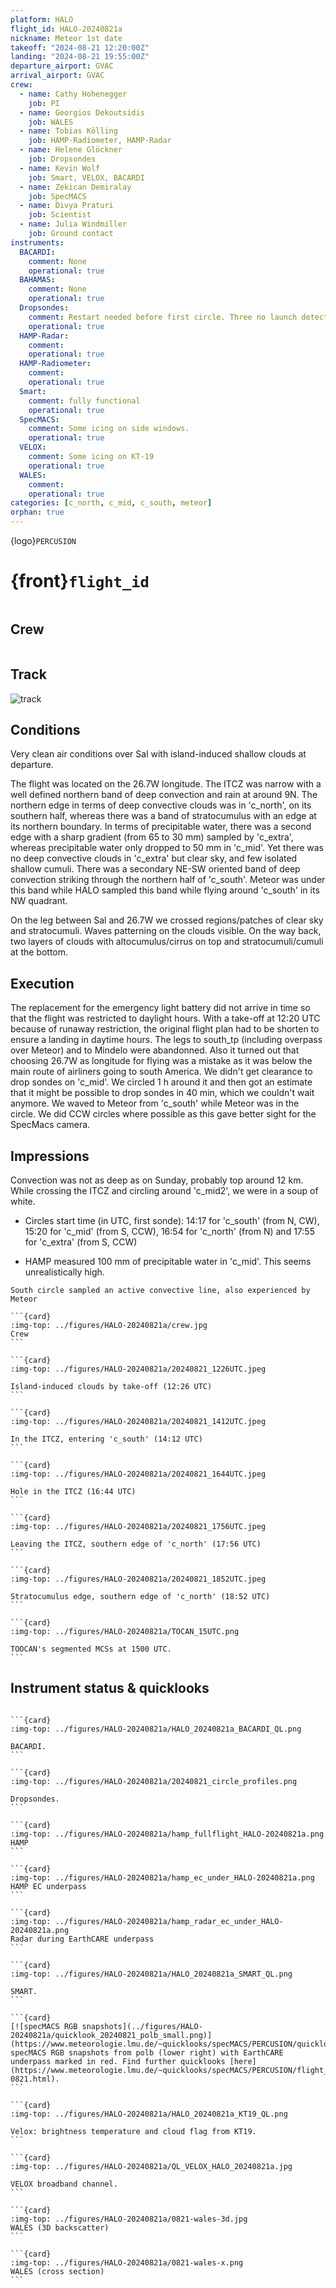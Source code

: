 ```yaml
---
platform: HALO
flight_id: HALO-20240821a
nickname: Meteor 1st date
takeoff: "2024-08-21 12:20:00Z"
landing: "2024-08-21 19:55:00Z"
departure_airport: GVAC
arrival_airport: GVAC
crew:
  - name: Cathy Hohenegger
    job: PI
  - name: Georgios Dekoutsidis
    job: WALES
  - name: Tobias Kölling
    job: HAMP-Radiometer, HAMP-Radar
  - name: Helene Glöckner
    job: Dropsondes
  - name: Kevin Wolf
    job: Smart, VELOX, BACARDI
  - name: Zekican Demiralay
    job: SpecMACS
  - name: Divya Praturi
    job: Scientist
  - name: Julia Windmiller
    job: Ground contact
instruments:
  BACARDI:
    comment: None
    operational: true
  BAHAMAS:
    comment: None
    operational: true
  Dropsondes:
    comment: Restart needed before first circle. Three no launch detects. No ATC permission to drop sondes on ITCZ center circle
    operational: true
  HAMP-Radar:
    comment: 
    operational: true
  HAMP-Radiometer:
    comment: 
    operational: true
  Smart:
    comment: fully functional
    operational: true
  SpecMACS:
    comment: Some icing on side windows.
    operational: true
  VELOX:
    comment: Some icing on KT-19
    operational: true
  WALES:
    comment: 
    operational: true
categories: [c_north, c_mid, c_south, meteor]
orphan: true
---
```


{logo}`PERCUSION`

# {front}`flight_id`

```{badges}
```

## Crew

```{crew-list}
```

## Track
![track](../figures/HALO-20240821a/HALO-20240821a-track.png)

## Conditions

Very clean air conditions over Sal with island-induced shallow clouds at departure. 

The flight was located on the 26.7W longitude. The ITCZ was narrow with a well defined northern band of deep convection and rain at around 9N. The northern edge in terms of deep convective clouds was in 'c_north', on its southern half, whereas there was a band of stratocumulus with an edge at its northern boundary. In terms of precipitable water, there was a second edge with a sharp gradient (from 65 to 30 mm) sampled by 'c_extra', whereas precipitable water only dropped to 50 mm in 'c_mid'. Yet there was no deep convective clouds in 'c_extra' but clear sky, and few isolated shallow cumuli. There was a secondary NE-SW oriented band of deep convection striking through the northern half of 'c_south'. Meteor was under this band while HALO sampled this band while flying around 'c_south' in its NW quadrant.  

On the leg between Sal and 26.7W we crossed regions/patches of clear sky and stratocumuli. Waves patterning on the clouds visible. On the way back, two layers of clouds with altocumulus/cirrus on top and stratocumuli/cumuli at the bottom.

## Execution

The replacement for the emergency light battery did not arrive in time so that the flight was restricted to daylight hours. With a take-off at 12:20 UTC because of runaway restriction, the original flight plan had to be shorten to ensure a landing in daytime hours. The legs to south_tp (including overpass over Meteor) and to Mindelo were abandonned. Also it turned out that choosing 26.7W as longitude for flying was a mistake as it was below the main route of airliners going to south America. We didn't get clearance to drop sondes on 'c_mid'. We circled 1 h around it and then got an estimate that it might be possible to drop sondes in 40 min, which we couldn't wait anymore. We waved to Meteor from 'c_south' while Meteor was in the circle. We did CCW circles where possible as this gave better sight for the SpecMacs camera.

## Impressions

Convection was not as deep as on Sunday, probably top around 12 km. While crossing the ITCZ and circling around 'c_mid2', we were in a soup of white. 

- Circles start time (in UTC, first sonde): 14:17 for 'c_south' (from N, CW), 15:20 for 'c_mid' (from S, CCW), 16:54 for 'c_north' (from N) and 17:55 for 'c_extra' (from S, CCW)
  
- HAMP measured 100 mm of precipitable water in 'c_mid'. This seems unrealistically high.


```{note}
South circle sampled an active convective line, also experienced by Meteor
```

````{card-carousel} 2
```{card}
:img-top: ../figures/HALO-20240821a/crew.jpg
Crew
```

```{card}
:img-top: ../figures/HALO-20240821a/20240821_1226UTC.jpeg

Island-induced clouds by take-off (12:26 UTC)
```

```{card}
:img-top: ../figures/HALO-20240821a/20240821_1412UTC.jpeg

In the ITCZ, entering 'c_south' (14:12 UTC)
```

```{card}
:img-top: ../figures/HALO-20240821a/20240821_1644UTC.jpeg

Hole in the ITCZ (16:44 UTC)
```

```{card}
:img-top: ../figures/HALO-20240821a/20240821_1756UTC.jpeg

Leaving the ITCZ, southern edge of 'c_north' (17:56 UTC)
```

```{card}
:img-top: ../figures/HALO-20240821a/20240821_1852UTC.jpeg

Stratocumulus edge, southern edge of 'c_north' (18:52 UTC)
```

```{card}
:img-top: ../figures/HALO-20240821a/TOCAN_15UTC.png

TOOCAN's segmented MCSs at 1500 UTC.
```

````

## Instrument status & quicklooks

```{instrument-table}
```

````{card-carousel} 2
```{card}
:img-top: ../figures/HALO-20240821a/HALO_20240821a_BACARDI_QL.png

BACARDI.
```

```{card}
:img-top: ../figures/HALO-20240821a/20240821_circle_profiles.png

Dropsondes. 
```

```{card}
:img-top: ../figures/HALO-20240821a/hamp_fullflight_HALO-20240821a.png
HAMP 
```

```{card}
:img-top: ../figures/HALO-20240821a/hamp_ec_under_HALO-20240821a.png
HAMP EC underpass
```

```{card}
:img-top: ../figures/HALO-20240821a/hamp_radar_ec_under_HALO-20240821a.png
Radar during EarthCARE underpass
```

```{card}
:img-top: ../figures/HALO-20240821a/HALO_20240821a_SMART_QL.png

SMART.
```

```{card}
[![specMACS RGB snapshots](../figures/HALO-20240821a/quicklook_20240821_polb_small.png)](https://www.meteorologie.lmu.de/~quicklooks/specMACS/PERCUSION/quicklooks/polcams/quicklook_20240821_polb.png)
specMACS RGB snapshots from polb (lower right) with EarthCARE underpass marked in red. Find further quicklooks [here](https://www.meteorologie.lmu.de/~quicklooks/specMACS/PERCUSION/flight_HALO-0821.html).
```

```{card}
:img-top: ../figures/HALO-20240821a/HALO_20240821a_KT19_QL.png

Velox: brightness temperature and cloud flag from KT19.
```

```{card}
:img-top: ../figures/HALO-20240821a/QL_VELOX_HALO_20240821a.jpg

VELOX broadband channel.
```

```{card}
:img-top: ../figures/HALO-20240821a/0821-wales-3d.jpg
WALES (3D backscatter)
```

```{card}
:img-top: ../figures/HALO-20240821a/0821-wales-x.png
WALES (cross section)
```

````
